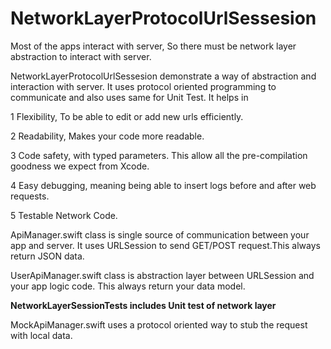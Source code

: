 # NetworkLayerProtocolUrlSessesion

Most of the apps interact with server, So there must be network layer abstraction to interact with server.

NetworkLayerProtocolUrlSessesion demonstrate a way of abstraction and interaction with server. It uses protocol oriented
programming to communicate and also uses same for Unit Test. It helps in

1 Flexibility, To be able to edit or add new urls efficiently.

2 Readability, Makes your code more readable.

3 Code safety, with typed parameters. This allow all the pre-compilation goodness we expect from Xcode.

4 Easy debugging, meaning being able to insert logs before and after web requests.

5 Testable Network Code.

ApiManager.swift class is single source of communication between your app and server. It uses URLSession to send GET/POST request.This always return JSON data.

UserApiManager.swift class is abstraction layer between URLSession and your app logic code. This always return your data model.

**NetworkLayerSessionTests includes Unit test of network layer**

MockApiManager.swift uses a protocol oriented way to stub the request with local data.
